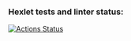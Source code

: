 ### Hexlet tests and linter status:
[![Actions Status](https://github.com/Disday/frontend-project-lvl1/workflows/hexlet-check/badge.svg)](https://github.com/Disday/frontend-project-lvl1/actions)